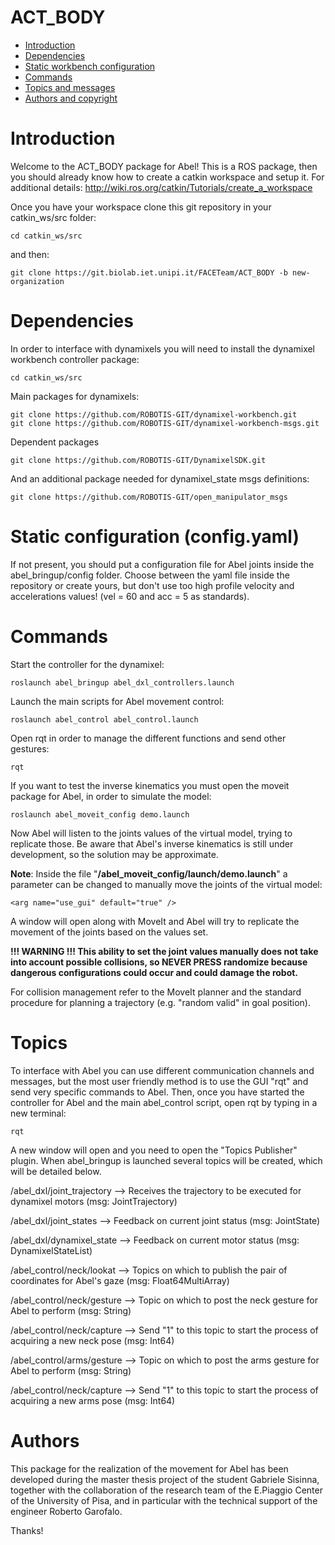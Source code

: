 # ACT_BODY
- [Introduction](#introduction)
- [Dependencies](#dependencies)
- [Static workbench configuration](#config)
- [Commands](#commands)
- [Topics and messages](#topics)
- [Authors and copyright](#authors)

# Introduction
Welcome to the ACT_BODY package for Abel! This is a ROS package, then you should already know how to create a catkin workspace and setup it. For additional details: http://wiki.ros.org/catkin/Tutorials/create_a_workspace


Once you have your workspace clone this git repository in your catkin_ws/src folder:

```
cd catkin_ws/src
```

and then:

```
git clone https://git.biolab.iet.unipi.it/FACETeam/ACT_BODY -b new-organization
```

# Dependencies
In order to interface with dynamixels you will need to install the dynamixel workbench controller package:

```
cd catkin_ws/src
```

Main packages for dynamixels:

```
git clone https://github.com/ROBOTIS-GIT/dynamixel-workbench.git
git clone https://github.com/ROBOTIS-GIT/dynamixel-workbench-msgs.git
```

Dependent packages

```
git clone https://github.com/ROBOTIS-GIT/DynamixelSDK.git
```

And an additional package needed for dynamixel_state msgs definitions:

```
git clone https://github.com/ROBOTIS-GIT/open_manipulator_msgs
```

# Static configuration (config.yaml)
If not present, you should put a configuration file for Abel joints inside the abel_bringup/config folder. Choose between the yaml file inside the repository or create yours, but don't use too high profile velocity and accelerations values! (vel = 60 and acc = 5 as standards).

# Commands
Start the controller for the dynamixel:

```
roslaunch abel_bringup abel_dxl_controllers.launch
```

Launch the main scripts for Abel movement control:

```
roslaunch abel_control abel_control.launch
```

Open rqt in order to manage the different functions and send other gestures:

```
rqt
```

If you want to test the inverse kinematics you must open the moveit package for Abel, in order to simulate the model:

```
roslaunch abel_moveit_config demo.launch
```

Now Abel will listen to the joints values of the virtual model, trying to replicate those.
Be aware that Abel's inverse kinematics is still under development, so the solution may be approximate.

**Note**: Inside the file "**/abel_moveit_config/launch/demo.launch**" a parameter can be changed to manually move the joints of the virtual model:


```
<arg name="use_gui" default="true" />
```

A window will open along with MoveIt and Abel will try to replicate the movement of the joints based on the values set.

**!!! WARNING !!!
This ability to set the joint values manually does not take into account possible collisions, so NEVER PRESS randomize because dangerous configurations could occur and could damage the robot.**

For collision management refer to the MoveIt planner and the standard procedure for planning a trajectory (e.g. "random valid" in goal position).

# Topics
To interface with Abel you can use different communication channels and messages, but the most user friendly method is to use the GUI "rqt" and send very specific commands to Abel. Then, once you have started the controller for Abel and the main abel_control script, open rqt by typing in a new terminal:

```
rqt
```
A new window will open and you need to open the "Topics Publisher" plugin. When abel_bringup is launched several topics will be created, which will be detailed below.

/abel_dxl/joint_trajectory --> Receives the trajectory to be executed for dynamixel motors (msg: JointTrajectory)

/abel_dxl/joint_states     --> Feedback on current joint status (msg: JointState)

/abel_dxl/dynamixel_state  --> Feedback on current motor status (msg: DynamixelStateList)

/abel_control/neck/lookat  --> Topics on which to publish the pair of coordinates for Abel's gaze (msg: Float64MultiArray)

/abel_control/neck/gesture --> Topic on which to post the neck gesture for Abel to perform (msg: String)

/abel_control/neck/capture --> Send "1" to this topic to start the process of acquiring a new neck pose (msg: Int64)

/abel_control/arms/gesture --> Topic on which to post the arms gesture for Abel to perform (msg: String)

/abel_control/neck/capture --> Send "1" to this topic to start the process of acquiring a new arms pose (msg: Int64)


# Authors
This package for the realization of the movement for Abel has been developed during the master thesis project of the student Gabriele Sisinna, together with the collaboration of the research team of the E.Piaggio Center of the University of Pisa, and in particular with the technical support of the engineer Roberto Garofalo.

Thanks!
